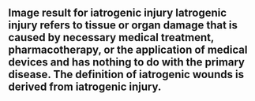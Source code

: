## Image result for iatrogenic injury Iatrogenic injury refers to tissue or organ damage that is caused by necessary medical treatment, pharmacotherapy, or the application of medical devices and has nothing to do with the primary disease. The definition of iatrogenic wounds is derived from iatrogenic injury.
